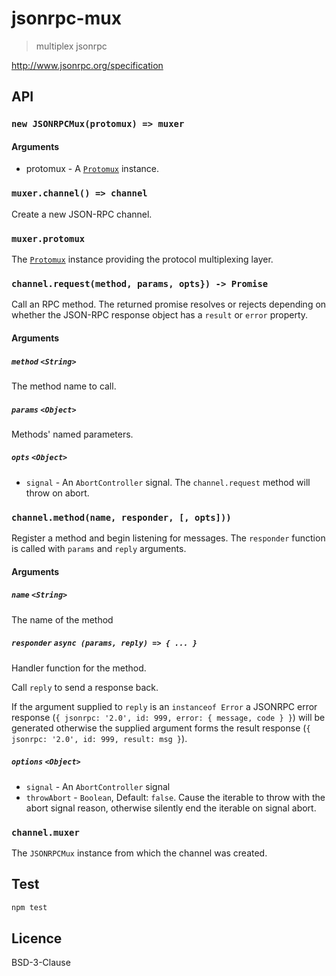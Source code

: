 # jsonrpc-mux

> multiplex jsonrpc

http://www.jsonrpc.org/specification

## API

### `new JSONRPCMux(protomux) => muxer`

#### Arguments

* protomux - A [`Protomux`](https://github.com/holepunchto/protomux) instance.

### `muxer.channel() => channel`

Create a new JSON-RPC channel.

### `muxer.protomux`

The [`Protomux`](https://github.com/mafintosh/protomux) instance providing the protocol multiplexing layer.

### `channel.request(method, params, opts}) -> Promise`

Call an RPC method. The returned promise resolves or rejects depending on whether the JSON-RPC response object has a `result` or `error` property.

#### Arguments

##### `method` `<String>`

The method name to call.

##### `params` `<Object>`

Methods' named parameters.

##### `opts` `<Object>`

* `signal` -  An `AbortController` signal. The `channel.request` method will throw on abort.

### `channel.method(name, responder, [, opts]))`

Register a method and begin listening for messages. The `responder` function is called with `params` and `reply` arguments.

#### Arguments

##### `name` `<String>`

The name of the method

##### `responder` `async (params, reply) => { ... }` 

Handler function for the method.

Call `reply` to send a response back.

If the argument supplied to `reply` is an `instanceof Error` a JSONRPC error response (`{ jsonrpc: '2.0', id: 999, error: { message, code } }`) will be generated otherwise the supplied argument forms the result response (`{ jsonrpc: '2.0', id: 999, result: msg }`).


##### `options` `<Object>`

* `signal` - An `AbortController` signal
* `throwAbort` - `Boolean`, Default: `false`. Cause the iterable to throw with the abort signal reason, otherwise silently end the iterable on signal abort.

### `channel.muxer`

The `JSONRPCMux` instance from which the channel was created.

## Test

```sh
npm test
```

## Licence

BSD-3-Clause